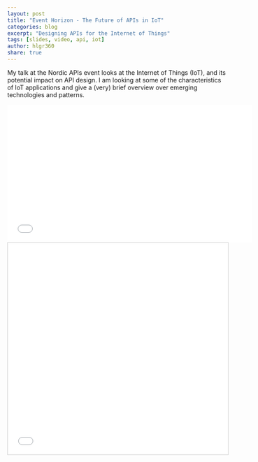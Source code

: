 ```yaml
---
layout: post
title: "Event Horizon - The Future of APIs in IoT"
categories: blog
excerpt: "Designing APIs for the Internet of Things"
tags: [slides, video, api, iot]
author: hlgr360
share: true
---
```


My talk at the Nordic APIs event looks at the Internet of Things (IoT), and its potential impact on API design. I am looking at some of the characteristics of IoT applications and give a (very) brief overview over emerging technologies and patterns.

<iframe width="560" height="315" src="//www.youtube.com/embed/_zkrI60qaGA" frameborder="0"></iframe>

<iframe src="//www.slideshare.net/slideshow/embed_code/key/19kurVy0jVUTFL" width="595" height="485" frameborder="0" marginwidth="0" marginheight="0" scrolling="no" style="border:1px solid #CCC; border-width:1px; margin-bottom:5px; max-width: 100%;"></iframe>
